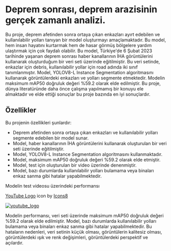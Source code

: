 # Deprem sonrası, deprem arazisinin gerçek zamanlı analizi.

Bu proje, deprem afetinden sonra ortaya çıkan enkazları ayırt edebilen ve kullanılabilir yolları tanıyan bir model oluşturmayı amaçlamaktadır. Bu model, hem insan hayatını kurtarmak hem de hasar görmüş bölgelere yardım ulaştırmak için çok faydalı olabilir. Bu model, Türkiye'de 6 Şubat 2023 tarihinde yaşanan deprem sonrası haber kanallarının İHA görüntülerini kullanarak oluşturduğum bir veri seti üzerinde eğitilmiştir. Bu veri setinde, enkazlar için debris, kullanılabilir yollar için road adında iki sınıf tanımlanmıştır. Model, YOLOV8-L Instance Segmentation algoritmasını kullanarak görüntülerdeki enkazları ve yolları segmente etmektedir. Modelin maksimum mAP50 doğruluk değeri %59.2 olarak elde edilmiştir. Bu proje, dünya literatüründe daha önce çalışma yapılmamış bir konuyu ele almaktadır ve elde ettiği sonuçlar bu proje bazında en iyi sonuçlardır.

## Özellikler

Bu projenin özellikleri şunlardır:

- Deprem afetinden sonra ortaya çıkan enkazları ve kullanılabilir yolları segmente edebilen bir model sunar.
- Model, haber kanallarının İHA görüntülerini kullanarak oluşturulan bir veri seti üzerinde eğitilmiştir.
- Model, YOLOV8-L Instance Segmentation algoritmasını kullanmaktadır.
- Model, maksimum mAP50 doğruluk değeri %59.2 olarak elde etmiştir.
- Model, test için oluşturulan bir video üzerinde denenmiştir.
- Model, bazı durumlarda kullanılabilir yolları bulamama veya binaları enkaz sanma gibi hatalar yapabilmektedir.

Modelin test videosu üzerindeki performansı

<a target="_blank" href="https://icons8.com/icon/Fzmez16u38Xl/youtube-logo">YouTube Logo</a> icon by <a target="_blank" href="https://icons8.com">Icons8</a>

[![youtube_logo](https://icons8.com/icon/Fzmez16u38Xl/youtube-logo)](https://www.youtube.com/watch?v=E61xVKoWljs)

Modelin performansı, veri seti üzerinde maksimum mAP50 doğruluk değeri %59.2 olarak elde edilmiştir. Model, bazı durumlarda kullanılabilir yolları bulamama veya binaları enkaz sanma gibi hatalar yapabilmektedir. Bu hataların nedenleri, veri setinin küçük olması, görüntülerin kalitesiz olması, görüntülerdeki ışık ve renk değişimleri, görüntülerdeki perspektif ve açılardır.
